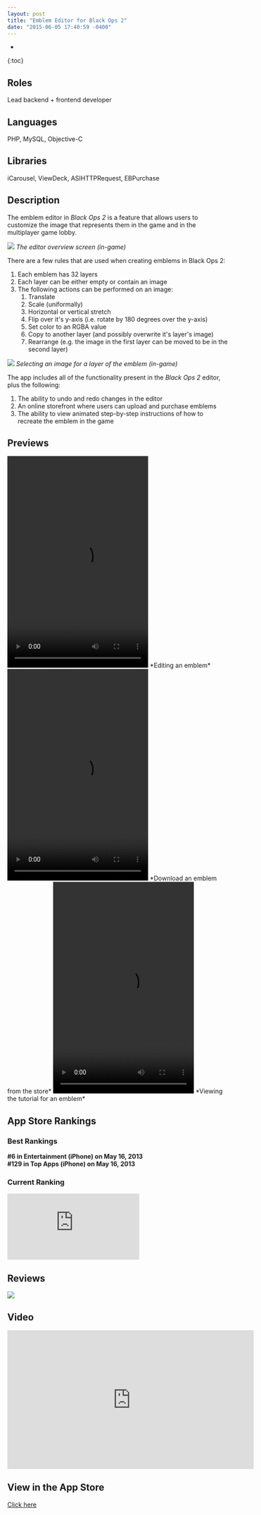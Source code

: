 ```yaml
---
layout: post
title: "Emblem Editor for Black Ops 2"
date: "2015-06-05 17:40:59 -0400"
---
```


* 
{:toc}

## Roles

Lead backend + frontend developer

## Languages

PHP, MySQL, Objective-C

## Libraries

iCarousel, ViewDeck, ASIHTTPRequest, EBPurchase

## Description

The emblem editor in *Black Ops 2* is a feature that allows users to customize the image that represents them in the game and in the multiplayer game lobby.

![](/assets/ee-overview.jpg)
*The editor overview screen (in-game)*

There are a few rules that are used when creating emblems in Black Ops 2:

1. Each emblem has 32 layers
2. Each layer can be either empty or contain an image
3. The following actions can be performed on an image:
    1. Translate
    2. Scale (uniformally)
    3. Horizontal or vertical stretch
    4. Flip over it's y-axis (i.e. rotate by 180 degrees over the y-axis)
    5. Set color to an RGBA value
    6. Copy to another layer (and possibly overwrite it's layer's image)
    7. Rearrange (e.g. the image in the first layer can be moved to be in the second layer)

![](/assets/ee-edit-layer.jpg)
*Selecting an image for a layer of the emblem (in-game)*

The app includes all of the functionality present in the *Black Ops 2* editor, plus the following:

1. The ability to undo and redo changes in the editor
2. An online storefront where users can upload and purchase emblems 
3. The ability to view animated step-by-step instructions of how to recreate the emblem in the game

## Previews

<video id="sampleMovie" width="320" height="480"  autoplay loop> 
	<source src="/assets/ee-editor.webm" />
</video>
*Editing an emblem*

<video id="sampleMovie" width="320" height="480"  autoplay loop> 
	<source src="/assets/ee-store.webm" />
</video>
*Download an emblem from the store*

<video id="sampleMovie" width="320" height="480"  autoplay loop> 
	<source src="/assets/ee-tutorial.webm" />
</video>
*Viewing the tutorial for an emblem*

## App Store Rankings

### Best Rankings

**#6 in Entertainment (iPhone) on May 16, 2013**   
**#129 in Top Apps (iPhone) on May 16, 2013**

### Current Ranking
![](http://www.topappcharts.com/images/app-rank-graph.php?appid=635489521)

## Reviews

![](/assets/reviews.png)


## Video
<iframe width="560" height="315" src="https://www.youtube.com/embed/bPgDcUCGzhI" frameborder="0" allowfullscreen>Coo</iframe>


## View in the App Store
[Click here](https://itunes.apple.com/us/app/emblem-editor-for-bo2-for/id635489521?mt=8)

